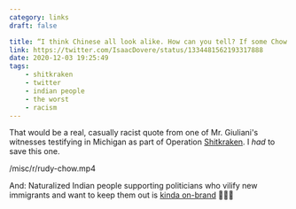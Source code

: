 ```yaml
---
category: links
draft: false

title: “I think Chinese all look alike. How can you tell? If some Chow shows up, you can be anybody and you can vote.”
link: https://twitter.com/IsaacDovere/status/1334481562193317888
date: 2020-12-03 19:25:49
tags:
    - shitkraken
    - twitter
    - indian people
    - the worst
    - racism
---
```


That would be a real, casually racist quote from one of Mr. Giuliani's witnesses testifying in Michigan as part of Operation [Shitkraken](/tags/shitkraken). I _had_ to save this one.

/misc/r/rudy-chow.mp4

And: Naturalized Indian people supporting politicians who vilify new immigrants and want to keep them out is [kinda on-brand](/posts/c08dcdcd13515a1bb16b6b47147477ab) 👏👏👏
